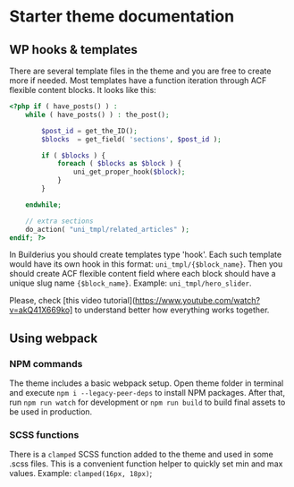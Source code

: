 # Starter theme documentation

## WP hooks & templates

There are several template files in the theme and you are free to create more if needed. Most
templates have a function iteration through ACF flexible content blocks. It looks like this:

```php
<?php if ( have_posts() ) :
    while ( have_posts() ) : the_post();

        $post_id = get_the_ID();
        $blocks  = get_field( 'sections', $post_id );

        if ( $blocks ) {
            foreach ( $blocks as $block ) {
                uni_get_proper_hook($block);
            }
        }

    endwhile;

    // extra sections
    do_action( "uni_tmpl/related_articles" );
endif; ?>
```

In Builderius you should create templates type 'hook'. Each such template would have its own hook in
this format: `uni_tmpl/{$block_name}`. Then you should create ACF flexible content field where each
block should have a unique slug name `{$block_name}`. Example: `uni_tmpl/hero_slider`.

Please, check [this video tutorial](https://www.youtube.com/watch?v=akQ41X669ko] to understand 
better how everything works together.

## Using webpack

### NPM commands

The theme includes a basic webpack setup. Open theme folder in terminal and execute 
`npm i --legacy-peer-deps` to install NPM packages. After that, run `npm run watch` for development
or `npm run build` to build final assets to be used in production.

### SCSS functions

There is a `clamped` SCSS function added to the theme and used in some .scss files. This is a convenient
function helper to quickly set min and max values. Example: `clamped(16px, 18px)`;

